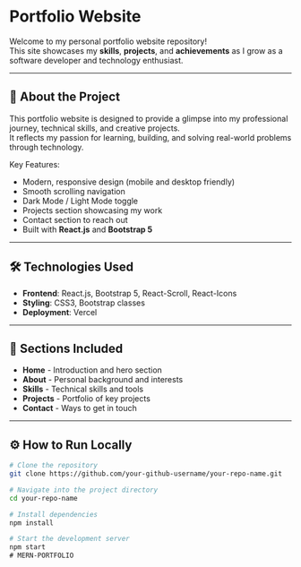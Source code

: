 # Portfolio Website

Welcome to my personal portfolio website repository!  
This site showcases my **skills**, **projects**, and **achievements** as I grow as a software developer and technology enthusiast.

---

## 🚀 About the Project

This portfolio website is designed to provide a glimpse into my professional journey, technical skills, and creative projects.  
It reflects my passion for learning, building, and solving real-world problems through technology.

Key Features:
- Modern, responsive design (mobile and desktop friendly)
- Smooth scrolling navigation
- Dark Mode / Light Mode toggle
- Projects section showcasing my work
- Contact section to reach out
- Built with **React.js** and **Bootstrap 5**

---

## 🛠️ Technologies Used

- **Frontend**: React.js, Bootstrap 5, React-Scroll, React-Icons
- **Styling**: CSS3, Bootstrap classes
- **Deployment**: Vercel

---

## 📸 Sections Included

- **Home** - Introduction and hero section
- **About** - Personal background and interests
- **Skills** - Technical skills and tools
- **Projects** - Portfolio of key projects
- **Contact** - Ways to get in touch

---

## ⚙️ How to Run Locally

```bash
# Clone the repository
git clone https://github.com/your-github-username/your-repo-name.git

# Navigate into the project directory
cd your-repo-name

# Install dependencies
npm install

# Start the development server
npm start
﻿# MERN-PORTFOLIO
